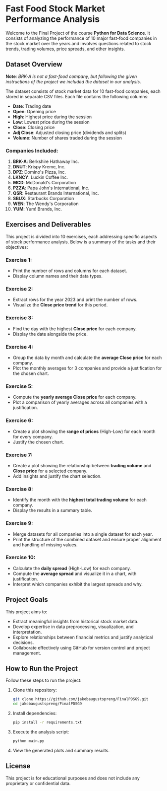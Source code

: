# Fast Food Stock Market Performance Analysis

Welcome to the Final Project of the course **Python for Data Science**. It consists of analyzing the performance of 10 major fast-food companies in the stock market over the years and involves questions related to stock trends, trading volumes, price spreads, and other insights. 

## Dataset Overview

**Note**: *BRK-A is not a fast-food company, but following the given instructions of the project we included the dataset in our analysis.*


The dataset consists of stock market data for 10 fast-food companies, each stored in separate CSV files. Each file contains the following columns:

- **Date**: Trading date
- **Open**: Opening price
- **High**: Highest price during the session
- **Low**: Lowest price during the session
- **Close**: Closing price
- **Adj Close**: Adjusted closing price (dividends and splits)
- **Volume**: Number of shares traded during the session

### Companies Included:
1. **BRK-A**: Berkshire Hathaway Inc.
2. **DNUT**: Krispy Kreme, Inc.
3. **DPZ**: Domino's Pizza, Inc.
4. **LKNCY**: Luckin Coffee Inc.
5. **MCD**: McDonald's Corporation
6. **PZZA**: Papa John's International, Inc.
7. **QSR**: Restaurant Brands International, Inc.
8. **SBUX**: Starbucks Corporation
9. **WEN**: The Wendy's Corporation
10. **YUM**: Yum! Brands, Inc.

## Exercises and Deliverables

This project is divided into 10 exercises, each addressing specific aspects of stock performance analysis. Below is a summary of the tasks and their objectives:

### Exercise 1:
- Print the number of rows and columns for each dataset.
- Display column names and their data types.

### Exercise 2:
- Extract rows for the year 2023 and print the number of rows.
- Visualize the **Close price trend** for this period.

### Exercise 3:
- Find the day with the highest **Close price** for each company.
- Display the date alongside the price.

### Exercise 4:
- Group the data by month and calculate the **average Close price** for each company.
- Plot the monthly averages for 3 companies and provide a justification for the chosen chart.

### Exercise 5:
- Compute the **yearly average Close price** for each company.
- Plot a comparison of yearly averages across all companies with a justification.

### Exercise 6:
- Create a plot showing the **range of prices** (High-Low) for each month for every company.
- Justify the chosen chart.

### Exercise 7:
- Create a plot showing the relationship between **trading volume** and **Close price** for a selected company.
- Add insights and justify the chart selection.

### Exercise 8:
- Identify the month with the **highest total trading volume** for each company.
- Display the results in a summary table.

### Exercise 9:
- Merge datasets for all companies into a single dataset for each year.
- Print the structure of the combined dataset and ensure proper alignment and handling of missing values.

### Exercise 10:
- Calculate the **daily spread** (High-Low) for each company.
- Compute the **average spread** and visualize it in a chart, with justification.
- Interpret which companies exhibit the largest spreads and why.

## Project Goals

This project aims to:
- Extract meaningful insights from historical stock market data.
- Develop expertise in data preprocessing, visualization, and interpretation.
- Explore relationships between financial metrics and justify analytical decisions.
- Collaborate effectively using GitHub for version control and project management.

## How to Run the Project

Follow these steps to run the project:

1. Clone this repository:
   	```bash
   	git clone https://github.com/jakobaugustspreng/FinalPDSG9.git
   	cd jakobaugustspreng/FinalPDSG9

2. Install dependencies:
   	```bash
	pip install -r requirements.txt

3. Execute the analysis script:
	```bash
	python main.py

4. View the generated plots and summary results.

## License
This project is for educational purposes and does not include any proprietary or confidential data.


